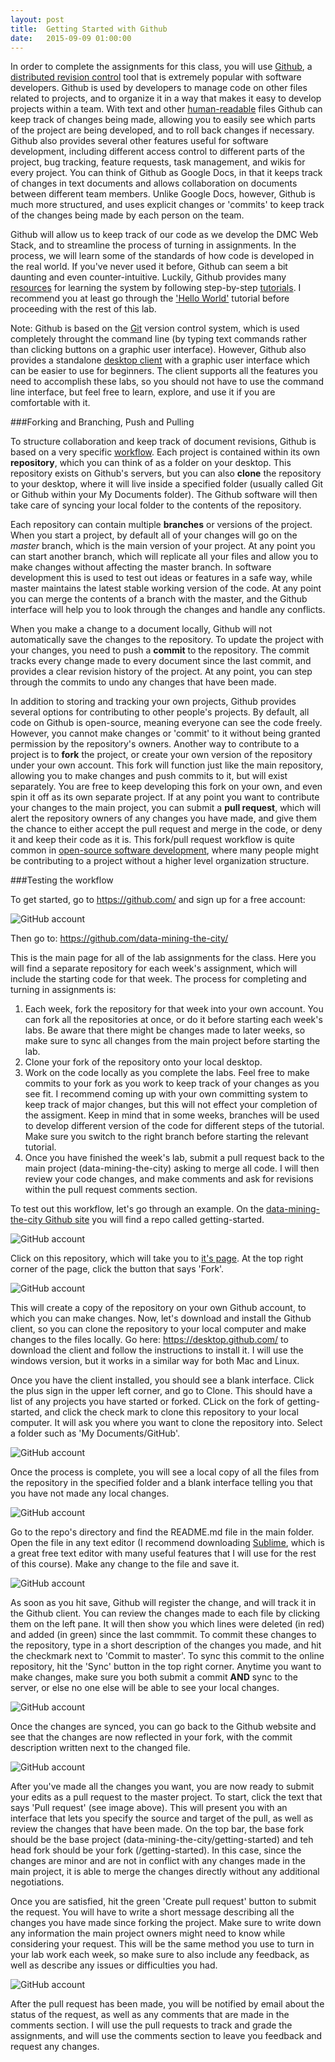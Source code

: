 ```yaml
---
layout: post
title:  Getting Started with Github
date:   2015-09-09 01:00:00
---
```


In order to complete the assignments for this class, you will use [Github](https://github.com/), a [distributed revision control](https://en.wikipedia.org/wiki/Distributed_revision_control) tool that is extremely popular with software developers. Github is used by developers to manage code on other files related to projects, and to organize it in a way that makes it easy to develop projects within a team. With text and other [human-readable](https://en.wikipedia.org/wiki/Human-readable_medium) files Github can keep track of changes being made, allowing you to easily see which parts of the project are being developed, and to roll back changes if necessary. Github also provides several other features useful for software development, including different access control to different parts of the project, bug tracking, feature requests, task management, and wikis for every project. You can think of Github as Google Docs, in that it keeps track of changes in text documents and allows collaboration on documents between different team members. Unlike Google Docs, however, Github is much more structured, and uses explicit changes or 'commits' to keep track of the changes being made by each person on the team.

Github will allow us to keep track of our code as we develop the DMC Web Stack, and to streamline the process of turning in assignments. In the process, we will learn some of the standards of how code is developed in the real world. If you've never used it before, Github can seem a bit daunting and even counter-intuitive. Luckily, Github provides many [resources](https://help.github.com/articles/good-resources-for-learning-git-and-github/) for learning the system by following step-by-step [tutorials](https://guides.github.com/). I recommend you at least go through the ['Hello World'](https://guides.github.com/activities/hello-world/) tutorial before proceeding with the rest of this lab.

Note: Github is based on the [Git](https://git-scm.com/) version control system, which is used completely throught the command line (by typing text commands rather than clicking buttons on a graphic user interface). However, Github also provides a standalone [desktop client](https://desktop.github.com/) with a graphic user interface which can be easier to use for beginners. The client supports all the features you need to accomplish these labs, so you should not have to use the command line interface, but feel free to learn, explore, and use it if you are comfortable with it.

###Forking and Branching, Push and Pulling

To structure collaboration and keep track of document revisions, Github is based on a very specific [workflow](https://guides.github.com/introduction/flow/). Each project is contained within its own **repository**, which you can think of as a folder on your desktop. This repository exists on Github's servers, but you can also **clone** the repository to your desktop, where it will live inside a specified folder (usually called Git or Github within your My Documents folder). The Github software will then take care of syncing your local folder to the contents of the repository.

Each repository can contain multiple **branches** or versions of the project. When you start a project, by default all of your changes will go on the *master* branch, which is the main version of your project. At any point you can start another branch, which will replicate all your files and allow you to make changes without affecting the master branch. In software development this is used to test out ideas or features in a safe way, while master maintains the latest stable working version of the code. At any point you can merge the contents of a branch with the master, and the Github interface will help you to look through the changes and handle any conflicts.

When you make a change to a document locally, Github will not automatically save the changes to the repository. To update the project with your changes, you need to push a **commit** to the repository. The commit tracks every change made to every document since the last commit, and provides a clear revision history of the project. At any point, you can step through the commits to undo any changes that have been made.

In addition to storing and tracking your own projects, Github provides several options for contributing to other people's projects. By default, all code on Github is open-source, meaning everyone can see the code freely. However, you cannot make changes or 'commit' to it without being granted permission by the repository's owners. Another way to contribute to a project is to **fork** the project, or create your own version of the repository under your own account. This fork will function just like the main repository, allowing you to make changes and push commits to it, but will exist separately. You are free to keep developing this fork on your own, and even spin it off as its own separate project. If at any point you want to contribute your changes to the main project, you can submit a **pull request**, which will alert the repository owners of any changes you have made, and give them the chance to either accept the pull request and merge in the code, or deny it and keep their code as it is. This fork/pull request workflow is quite common in [open-source software development](https://en.wikipedia.org/wiki/Open-source_software_development), where many people might be contributing to a project without a higher level organization structure.

###Testing the workflow

To get started, go to https://github.com/ and sign up for a free account:

![GitHub account](/dmc/images/github01.png)

Then go to: https://github.com/data-mining-the-city/

This is the main page for all of the lab assignments for the class. Here you will find a separate repository for each week's assignment, which will include the starting code for that week. The process for completing and turning in assignments is:

1. Each week, fork the repository for that week into your own account. You can fork all the repositories at once, or do it before starting each week's labs. Be aware that there might be changes made to later weeks, so make sure to sync all changes from the main project before starting the lab.
2. Clone your fork of the repository onto your local desktop.
3. Work on the code locally as you complete the labs. Feel free to make commits to your fork as you work to keep track of your changes as you see fit. I recommend coming up with your own committing system to keep track of major changes, but this will not effect your completion of the assigment. Keep in mind that in some weeks, branches will be used to develop different version of the code for different steps of the tutorial. Make sure you switch to the right branch before starting the relevant tutorial.
4. Once you have finished the week's lab, submit a pull request back to the main project (data-mining-the-city) asking to merge all code. I will then review your code changes, and make comments and ask for revisions within the pull request comments section.

To test out this workflow, let's go through an example. On the [data-mining-the-city Github site](https://github.com/data-mining-the-city/) you will find a repo called getting-started. 

![GitHub account](/dmc/images/github02.png)

Click on this repository, which will take you to [it's page](https://github.com/data-mining-the-city/getting-started). At the top right corner of the page, click the button that says 'Fork'.

![GitHub account](/dmc/images/github03.png)

This will create a copy of the repository on your own Github account, to which you can make changes. Now, let's download and install the Github client, so you can clone the repository to your local computer and make changes to the files locally. Go here: https://desktop.github.com/ to download the client and follow the instructions to install it. I will use the windows version, but it works in a similar way for both Mac and Linux.

Once you have the client installed, you should see a blank interface. Click the plus sign in the upper left corner, and go to Clone. This should have a list of any projects you have started or forked. CLick on the fork of getting-started, and click the check mark to clone this repository to your local computer. It will ask you where you want to clone the repository into. Select a folder such as 'My Documents/GitHub'. 

![GitHub account](/dmc/images/github04.png)

Once the process is complete, you will see a local copy of all the files from the repository in the specified folder and a blank interface telling you that you have not made any local changes. 

![GitHub account](/dmc/images/github05.png)

Go to the repo's directory and find the README.md file in the main folder. Open the file in any text editor (I recommend downloading [Sublime](http://www.sublimetext.com/), which is a great free text editor with many useful features that I will use for the rest of this course). Make any change to the file and save it. 

![GitHub account](/dmc/images/github06.png)

As soon as you hit save, Github will register the change, and will track it in the Github client. You can review the changes made to each file by clicking them on the left pane. It will then show you which lines were deleted (in red) and added (in green) since the last commmit. To commit these changes to the repository, type in a short description of the changes you made, and hit the checkmark next to 'Commit to master'. To sync this commit to the online repository, hit the 'Sync' button in the top right corner. Anytime you want to make changes, make sure you both submit a commit **AND** sync to the server, or else no one else will be able to see your local changes.

![GitHub account](/dmc/images/github07.png)

Once the changes are synced, you can go back to the Github website and see that the changes are now reflected in your fork, with the commit description written next to the changed file. 

![GitHub account](/dmc/images/github08.png)

After you've made all the changes you want, you are now ready to submit your edits as a pull request to the master project. To start, click the text that says 'Pull request' (see image above). This will present you with an interface that lets you specify the source and target of the pull, as well as review the changes that have been made. On the top bar, the base fork should be the base project (data-mining-the-city/getting-started) and teh head fork should be your fork (<user>/getting-started). In this case, since the changes are minor and are not in conflict with any changes made in the main project, it is able to merge the changes directly without any additional negotiations. 

Once you are satisfied, hit the green 'Create pull request' button to submit the request. You will have to write a short message describing all the changes you have made since forking the project. Make sure to write down any information the main project owners might need to know while considering your request. This will be the same method you use to turn in your lab work each week, so make sure to also include any feedback, as well as describe any issues or difficulties you had.

![GitHub account](/dmc/images/github09.png)

After the pull request has been made, you will be notified by email about the status of the request, as well as any comments that are made in the comments section. I will use the pull requests to track and grade the assignments, and will use the comments section to leave you feedback and request any changes.